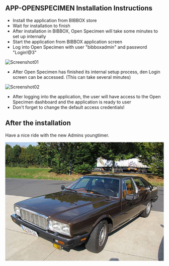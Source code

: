 ## APP-OPENSPECIMEN Installation Instructions 

* Install the application from BIBBOX store
* Wait for installation to finish
* After installation in BIBBOX, Open Specimen will take some minutes to set up internally
* Start the application from BIBBOX application screen
* Log into Open Specimen with user "bibboxadmin" and password "Login!@3"

![Screenshot01](screen-01.png)

* After Open Specimen has finished its internal setup process, den Login screen can be accessed. (This can take several minutes)

![Screenshot02](screen-02.png)

* After logging into the application, the user will have access to the Open Specimen dashboard and the application is ready to user
* Don't forget to change the default access credentials!


## After the installation

Have a nice ride with the new Admins youngtimer.

![FINAL](install-screen-final.jpg)
